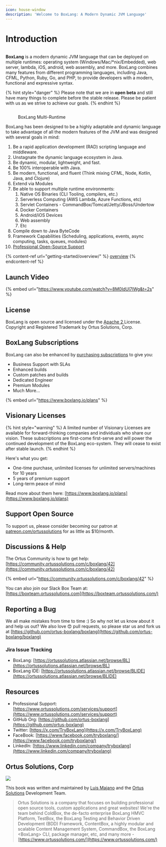 ```yaml
---
icon: house-window
description: 'Welcome to BoxLang: A Modern Dynamic JVM Language'
---
```


# Introduction

<figure><img src=".gitbook/assets/logo-gradient-dark.png" alt=""><figcaption></figcaption></figure>

**BoxLang** is a modern dynamic JVM language that can be deployed on multiple runtimes: operating system (Windows/Mac/\*nix/Embedded), web server, lambda, iOS, android, web assembly, and more. BoxLang combines many features from different programming languages, including Java, CFML, Python, Ruby, Go, and PHP, to provide developers with a modern, functional and expressive syntax.

{% hint style="danger" %}
Please note that we are in **open beta** and still have many things to complete before the stable release. Please be patient with us as we strive to achieve our goals.
{% endhint %}

<figure><img src=".gitbook/assets/image (9).png" alt=""><figcaption><p>BoxLang Multi-Runtime</p></figcaption></figure>

BoxLang has been designed to be a highly adaptable and dynamic language to take advantage of all the modern features of the JVM and was designed with several goals in mind:

1. Be a rapid application development (RAD) scripting language and middleware.
2. Unstagnate the dynamic language ecosystem in Java.
3. Be dynamic, modular, lightweight, and fast.
4. Be 100% interoperable with Java.
5. Be modern, functional, and fluent (Think mixing CFML, Node, Kotlin, Java, and Clojure)
6. Extend via Modules
7. Be able to support multiple runtime environments:
   1. Native OS Binaries (CLI Tooling, compilers, etc.)
   2. Serverless Computing (AWS Lambda, Azure Functions, etc)
   3. Servlet Containers - CommandBox/Tomcat/Jetty/JBoss/Undertow
   4. Docker Containers
   5. Android/iOS Devices
   6. Web assembly
   7. Etc
8. Compile down to Java ByteCode
9. Framework Capabilities (Scheduling, applications, events, async computing, tasks, queues, modules)
10. [Professional Open-Source Support](https://boxlang.io/plans)

{% content-ref url="getting-started/overview/" %}
[overview](getting-started/overview/)
{% endcontent-ref %}

## Launch Video

{% embed url="https://www.youtube.com/watch?v=8M0IdUl7IWg&t=2s" %}

## License

BoxLang is open source and licensed under the [Apache 2 ](https://www.apache.org/licenses/LICENSE-2.0.html)License. Copyright and Registered Trademark by Ortus Solutions, Corp.

## BoxLang Subscriptions

BoxLang can also be enhanced by [purchasing subscriptions](https://www.boxlang.io/plans) to give you:

* Business Support with SLAs
* Enhanced builds
* Custom patches and builds
* Dedicated Engineer
* Premium Modules
* Much More...

{% embed url="https://www.boxlang.io/plans" %}

## Visionary Licenses

{% hint style="warning" %}
A limited number of Visionary Licenses are available for forward-thinking companies and individuals who share our vision. These subscriptions are first-come first-serve and will power the continued development of the BoxLang eco-system.  They will cease to exist after stable launch.
{% endhint %}

Here's what you get:

* One-time purchase, unlimited licenses for unlimited servers/machines for 10 years
* 5 years of premium support
* Long-term peace of mind

Read more about them here: [https://www.boxlang.io/plans](https://www.boxlang.io/plans)

## Support Open Source

To support us, please consider becoming our patron at [patreon.com/ortussolutions](https://patreon.com/ortussolutions) for as little as $10/month.

## Discussions & Help

The Ortus Community is how to get help: [https://community.ortussolutions.com/c/boxlang/42](https://community.ortussolutions.com/c/boxlang/42)

{% embed url="https://community.ortussolutions.com/c/boxlang/42" %}

You can also join our Slack Box Team at: [https://boxteam.ortussolutions.com](https://boxteam.ortussolutions.com/)

## Reporting a Bug <a href="#reporting-a-bug" id="reporting-a-bug"></a>

We all make mistakes from time to time :) So why not let us know about it and help us out? We also love 😍 pull requests, so please star us and fork us at [https://github.com/ortus-boxlang/boxlang](https://github.com/ortus-boxlang/boxlang)

### Jira Issue Tracking

* BoxLang: [https://ortussolutions.atlassian.net/browse/BL](https://ortussolutions.atlassian.net/browse/BL)
* BoxLang IDE: [https://ortussolutions.atlassian.net/browse/BLIDE](https://ortussolutions.atlassian.net/browse/BLIDE)

## Resources

* Professional Support: [https://www.ortussolutions.com/services/support](https://www.ortussolutions.com/services/support)
* GitHub Org: [https://github.com/ortus-boxlang](https://github.com/ortus-boxlang)
* Twitter: [https://x.com/TryBoxLang](https://x.com/TryBoxLang)
* FaceBook: [https://www.facebook.com/tryboxlang/](https://www.facebook.com/tryboxlang/)
* LinkedIn: [https://www.linkedin.com/company/tryboxlang](https://www.linkedin.com/company/tryboxlang)

## Ortus Solutions, Corp

![](.gitbook/assets/ortus-medium.jpg)

This book was written and maintained by [Luis Majano](https://www.luismajano.com) and the [Ortus Solutions](https://www.ortussolutions.com) Development Team.

> Ortus Solutions is a company that focuses on building professional open source tools, custom applications and great websites! We're the team behind ColdBox, the de-facto enterprise BoxLang HMVC Platform, TestBox, the BoxLang Testing and Behavior Driven Development (BDD) Framework, ContentBox, a highly modular and scalable Content Management System, CommandBox, the BoxLang \<BoxLang> CLI, package manager, etc, and many more - [https://www.ortussolutions.com/](https://www.ortussolutions.com/)
